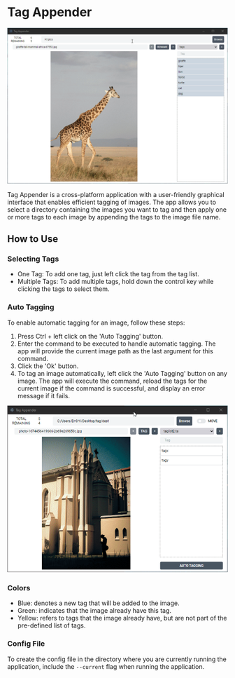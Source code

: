 # Tag Appender
<p align="center" >
  <img src="public/imgs/demo.gif" width="800">
</p>

Tag Appender is a cross-platform application with a user-friendly graphical interface that enables efficient tagging of images. The app allows you to select a directory containing the images you want to tag and then apply one or more tags to each image by appending the tags to the image file name.

## How to Use
### Selecting Tags
- One Tag: To add one tag, just left click the tag from the tag list.
- Multiple Tags: To add multiple tags, hold down the control key while clicking the tags to select them.

### Auto Tagging
To enable automatic tagging for an image, follow these steps:
1. Press Ctrl + left click on the 'Auto Tagging' button.
2. Enter the command to be executed to handle automatic tagging. The app will provide the current image path as the last argument for this command.
3. Click the 'Ok' button.
4. To tag an image automatically, left click the 'Auto Tagging' button on any image. The app will execute the command, reload the tags for the current image if the command is successful, and display an error message if it fails.

<p align="center" >
  <img src="public/imgs/auto-tagging.gif" width="800">
</p>

### Colors
- Blue: denotes a new tag that will be added to the image.
- Green: indicates that the image already have this tag.
- Yellow: refers to tags that the image already have, but are not part of the pre-defined list of tags.

### Config File
To create the config file in the directory where you are currently running the application, include the `--current` flag when running the application.